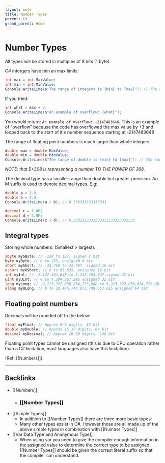 ```yaml
---
layout: note
title: Number Types
parent: C#
grand_parent: Home
---
```


# Number Types

All types will be stored in multiples of 8 bits (1 byte).

C# intergers have min an max limits:

```cs
int max = int.MaxValue;
int min = int.MinValue;
Console.WriteLine($"The range of integers is {min} to {max}"); // The range of integers is -2147483648 to 2147483647
```

If you tried:

```cs
int what = max + 3;
Console.WriteLine($"An example of overflow: {what}");
```

You would return: `An example of overflow: -2147483646`. This is an example of "overflow" because the code has overflowed the max value by +3 and looped back to the start of it's number sequence starting at -2147483648

The range of floating point numbers is much larger than whole integers.

```cs
double max = double.MaxValue;
double min = double.MinValue;
Console.WriteLine($"The range of double is {min} to {max}"); // The range of double is -1.79769313486232E+308 to 1.79769313486232E+308
```

_NOTE: that E+308 is representing a number TO THE POWER OF 308._

The decimal type has a smaller range than double but greater precision. An M suffix is used to denote decimal types. E.g:

```cs
double a = 1.0;
double b = 3.0;
Console.WriteLine(a / b); // 0.333333333333333

decimal c = 1.0M;
decimal d = 3.0M;
Console.WriteLine(c / d); // 0.3333333333333333333333333333
```

## Integral types

Storing whole numbers. (Smallest > largest):

```cs
sbyte mySByte; // -128 to 127, signed 8 bit
byte myByte; // 0 to 255, unsigned 8 bit
short myShort; // -32,768 to 32,767, signed 16 bit
ushort myUShort; // 0 to 65,535, unsigned 16 bit
int myInt; // -2,147,483,648 to 2,147,483,647 signed 32 bit
uint myUInt; // 0 to 4,294,967,295 unsigned 32 bit
long myLong; // -9,223,372,036,854,775,808 to 9,223,372,036,854,775,807 signed 64 bit
ulong myULong; // 0 to 18,446,744,073,709,551,615 unsigned 64 bit
```

## Floating point numbers

Decimals will be rounded off to the below:

```cs
float myFloat; // Approx 6-9 digits, 32 bit
double myDouble; // Approx 15-17 digits, 64 bit
decimal myDecimal; // Approx 28-29 digits, 128 bit
```

Floating point types cannot be unsigned (this is due to CPU operation rather than a C# limitation, most languages also have this limitation).

(Ref: [[Numbers]]).

---

## Backlinks

- [[Numbers]]
  - ### [[Number Types]]
- [[Simple Types]]
  - In addition to [[Number Types]] there are three more basic types:
  - Many other types exsist in C#. However those are all made up of the above simple types in combination with [[Number Types]]
- [[Var Data Type and Anonymous Type]]
  - When using var you need to give the compiler enough information in the assigned value to determine the correct type to be assigned. [[Number Types]] should be given the correct literal suffix so that the compiler can understand.

